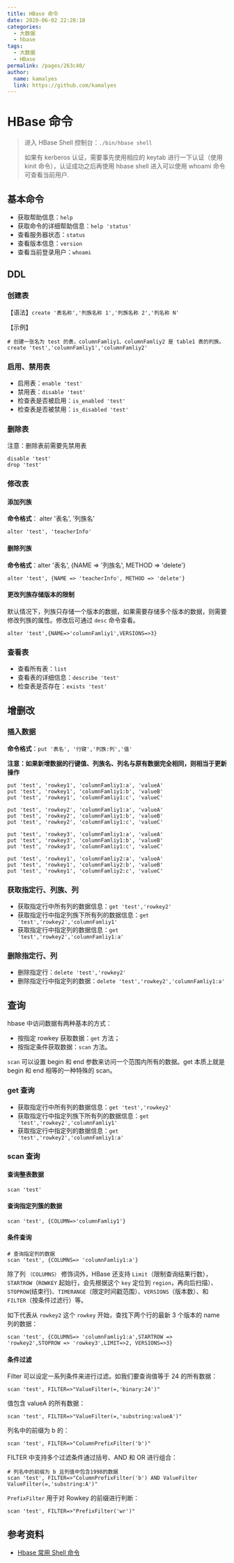 ```yaml
---
title: HBase 命令
date: 2020-06-02 22:28:18
categories: 
  - 大数据
  - hbase
tags: 
  - 大数据
  - HBase
permalink: /pages/263c40/
author: 
  name: kamalyes
  link: https://github.com/kamalyes
---
```


# HBase 命令

> 进入 HBase Shell 控制台：`./bin/hbase shell`
>
> 如果有 kerberos 认证，需要事先使用相应的 keytab 进行一下认证（使用 kinit 命令），认证成功之后再使用 hbase shell 进入可以使用 whoami 命令可查看当前用户.

## 基本命令

- 获取帮助信息：`help`
- 获取命令的详细帮助信息：`help 'status'`
- 查看服务器状态：`status`
- 查看版本信息：`version`
- 查看当前登录用户：`whoami`

## DDL

### 创建表

【语法】`create '表名称','列族名称 1','列族名称 2','列名称 N'`

【示例】

```shell
# 创建一张名为 test 的表，columnFamliy1、columnFamliy2 是 table1 表的列族。
create 'test','columnFamliy1','columnFamliy2'
```

### 启用、禁用表

- 启用表：`enable 'test'`
- 禁用表：`disable 'test'`
- 检查表是否被启用：`is_enabled 'test'`
- 检查表是否被禁用：`is_disabled 'test'`

### 删除表

注意：删除表前需要先禁用表

```shell
disable 'test'
drop 'test'
```

### 修改表

#### 添加列族

**命令格式**： alter '表名', '列族名'

```shell
alter 'test', 'teacherInfo'
```

#### 删除列族

**命令格式**：alter '表名', {NAME => '列族名', METHOD => 'delete'}

```shell
alter 'test', {NAME => 'teacherInfo', METHOD => 'delete'}
```

#### 更改列族存储版本的限制

默认情况下，列族只存储一个版本的数据，如果需要存储多个版本的数据，则需要修改列族的属性。修改后可通过 `desc` 命令查看。

```shell
alter 'test',{NAME=>'columnFamliy1',VERSIONS=>3}
```

### 查看表

- 查看所有表：`list`
- 查看表的详细信息：`describe 'test'`
- 检查表是否存在：`exists 'test'`

## 增删改

### 插入数据

**命令格式**：`put '表名', '行键','列族:列','值'`

**注意：如果新增数据的行键值、列族名、列名与原有数据完全相同，则相当于更新操作**

```shell
put 'test', 'rowkey1', 'columnFamliy1:a', 'valueA'
put 'test', 'rowkey1', 'columnFamliy1:b', 'valueB'
put 'test', 'rowkey1', 'columnFamliy1:c', 'valueC'

put 'test', 'rowkey2', 'columnFamliy1:a', 'valueA'
put 'test', 'rowkey2', 'columnFamliy1:b', 'valueB'
put 'test', 'rowkey2', 'columnFamliy1:c', 'valueC'

put 'test', 'rowkey3', 'columnFamliy1:a', 'valueA'
put 'test', 'rowkey3', 'columnFamliy1:b', 'valueB'
put 'test', 'rowkey3', 'columnFamliy1:c', 'valueC'

put 'test', 'rowkey1', 'columnFamliy2:a', 'valueA'
put 'test', 'rowkey1', 'columnFamliy2:b', 'valueB'
put 'test', 'rowkey1', 'columnFamliy2:c', 'valueC'
```

### 获取指定行、列族、列

- 获取指定行中所有列的数据信息：`get 'test','rowkey2'`
- 获取指定行中指定列族下所有列的数据信息：`get 'test','rowkey2','columnFamliy1'`
- 获取指定行中指定列的数据信息：`get 'test','rowkey2','columnFamliy1:a'`

### 删除指定行、列

- 删除指定行：`delete 'test','rowkey2'`
- 删除指定行中指定列的数据：`delete 'test','rowkey2','columnFamliy1:a'`

## 查询

hbase 中访问数据有两种基本的方式：

- 按指定 rowkey 获取数据：`get` 方法；
- 按指定条件获取数据：`scan` 方法。

`scan` 可以设置 begin 和 end 参数来访问一个范围内所有的数据。get 本质上就是 begin 和 end 相等的一种特殊的 scan。

### get 查询

- 获取指定行中所有列的数据信息：`get 'test','rowkey2'`
- 获取指定行中指定列族下所有列的数据信息：`get 'test','rowkey2','columnFamliy1'`
- 获取指定行中指定列的数据信息：`get 'test','rowkey2','columnFamliy1:a'`

### scan 查询

#### 查询整表数据

```shell
scan 'test'
```

#### 查询指定列簇的数据

```shell
scan 'test', {COLUMN=>'columnFamliy1'}
```

#### 条件查询

```shell
# 查询指定列的数据
scan 'test', {COLUMNS=> 'columnFamliy1:a'}
```

除了列 `（COLUMNS）` 修饰词外，HBase 还支持 `Limit`（限制查询结果行数），`STARTROW`（`ROWKEY` 起始行，会先根据这个 `key` 定位到 `region`，再向后扫描）、`STOPROW`(结束行)、`TIMERANGE`（限定时间戳范围）、`VERSIONS`（版本数）、和 `FILTER`（按条件过滤行）等。

如下代表从 `rowkey2` 这个 `rowkey` 开始，查找下两个行的最新 3 个版本的 name 列的数据：

```shell
scan 'test', {COLUMNS=> 'columnFamliy1:a',STARTROW => 'rowkey2',STOPROW => 'rowkey3',LIMIT=>2, VERSIONS=>3}
```

#### 条件过滤

Filter 可以设定一系列条件来进行过滤。如我们要查询值等于 24 的所有数据：

```shell
scan 'test', FILTER=>"ValueFilter(=,'binary:24')"
```

值包含 valueA 的所有数据：

```shell
scan 'test', FILTER=>"ValueFilter(=,'substring:valueA')"
```

列名中的前缀为 b 的：

```shell
scan 'test', FILTER=>"ColumnPrefixFilter('b')"
```

FILTER 中支持多个过滤条件通过括号、AND 和 OR 进行组合：

```shell
# 列名中的前缀为 b 且列值中包含1998的数据
scan 'test', FILTER=>"ColumnPrefixFilter('b') AND ValueFilter ValueFilter(=,'substring:A')"
```

`PrefixFilter` 用于对 Rowkey 的前缀进行判断：

```shell
scan 'test', FILTER=>"PrefixFilter('wr')"
```

## 参考资料

- [Hbase 常用 Shell 命令](https://github.com/heibaiying/BigData-Notes/blob/master/notes/Hbase_Shell.md)
